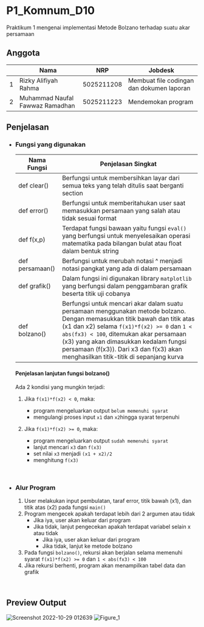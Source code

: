 # P1_Komnum_D10
Praktikum 1 mengenai implementasi Metode Bolzano terhadap suatu akar persamaan

## Anggota
|     | Nama                              | NRP        | Jobdesk                                   |
| --- | --------------------------------- | ---------- | ----------------------------------------- |
| 1   | Rizky Alifiyah Rahma              | 5025211208 | Membuat file codingan dan dokumen laporan |
| 2   | Muhammad Naufal Fawwaz Ramadhan   | 5025211223 | Mendemokan program                        |

## Penjelasan
- ### Fungsi yang digunakan

   | Nama Fungsi        | Penjelasan Singkat         |          
   ---------------------| -------------------------- |
   def clear()          | Berfungsi untuk membersihkan layar dari semua teks yang telah ditulis saat berganti section |
   def error()          | Berfungsi untuk memberitahukan user saat memasukkan persamaan yang salah atau tidak sesuai format |
   def f(x,p)           |   Terdapat fungsi bawaan yaitu fungsi `eval()` yang berfungsi untuk menyelesaikan operasi matematika pada bilangan bulat atau float dalam bentuk string |
   def persamaan()      | Berfungsi untuk merubah notasi ^ menjadi notasi pangkat yang ada di dalam persamaan |
   def grafik()         | Dalam fungsi ini digunakan library `matplotlib` yang berfungsi dalam penggambaran grafik beserta titik uji cobanya |
   def bolzano()        | Berfungsi untuk mencari akar dalam suatu persamaan menggunakan metode bolzano. Dengan memasukkan titik bawah dan titik atas (x1 dan x2) selama `f(x1)*f(x2) >= 0` dan `1 < abs(fx3) < 100`, ditemukan akar persamaan (x3) yang akan dimasukkan kedalam fungsi persamaan (f(x3)). Dari x3 dan f(x3) akan menghasilkan titik-titik di sepanjang kurva |

   #### Penjelasan lanjutan fungsi bolzano()
   Ada 2 kondisi yang mungkin terjadi:
   1. Jika `f(x1)*f(x2) < 0`, maka:
      - program mengeluarkan output `belum memenuhi syarat`
      - mengulangi proses input `x1` dan `x2`hingga syarat terpenuhi
   
   3. Jika `f(x1)*f(x2) >= 0`, maka:
      - program mengeluarkan output `sudah memenuhi syarat`
      - lanjut mencari `x3` dan `f(x3)`
      - set nilai `x3` menjadi `(x1 + x2)/2`
      - menghitung `f(x3)`
</br>

- ### Alur Program
   1. User melakukan input pembulatan, taraf error, titik bawah (x1), dan titik atas (x2) pada fungsi `main()`
   2. Program mengecek apakah terdapat lebih dari 2 argumen atau tidak
      - Jika iya, user akan keluar dari program
      - Jika tidak, lanjut pengecekan apakah terdapat variabel selain x atau tidak
         - Jika iya, user akan keluar dari program
         - Jika tidak, lanjut ke metode bolzano
   3. Pada fungsi `bolzano()`, rekursi akan berjalan selama memenuhi syarat `f(x1)*f(x2) >= 0` dan `1 < abs(fx3) < 100`
   4. Jika rekursi berhenti, program akan menampilkan tabel data dan grafik
</br>

## Preview Output
![Screenshot 2022-10-29 012639](https://user-images.githubusercontent.com/90395116/198706935-75b63981-5fa8-4156-a95e-774926f0c2ee.png)
![Figure_1](https://user-images.githubusercontent.com/90395116/198706962-ca6eff47-9b44-48d6-967d-5afff1afe330.png)
